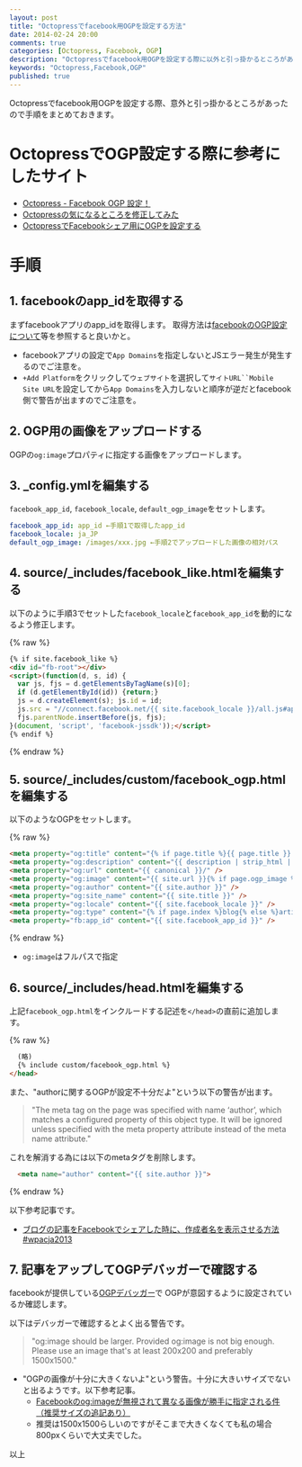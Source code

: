```yaml
---
layout: post
title: "Octopressでfacebook用OGPを設定する方法"
date: 2014-02-24 20:00
comments: true
categories: [Octopress, Facebook, OGP]
description: "Octopressでfacebook用OGPを設定する際に以外と引っ掛かるところがあったので共有します。"
keywords: "Octopress,Facebook,OGP"
published: true
---
```


Octopressでfacebook用OGPを設定する際、意外と引っ掛かるところがあったので手順をまとめておきます。

# OctopressでOGP設定する際に参考にしたサイト
* [Octopress - Facebook OGP 設定！](http://www.mk-mode.com/octopress/2012/12/31/octopress-facebook-ogp/)
* [Octopressの気になるところを修正してみた](http://www.sankitch.me/blog/2012/05/09/octopress-customize/)
* [OctopressでFacebookシェア用にOGPを設定する](http://morizyun.github.io/blog/octopress-facebook-ogp-upgrade/)

# 手順

## 1. facebookのapp_idを取得する
まずfacebookアプリのapp_idを取得します。
取得方法は[facebookのOGP設定について](http://www.issun.com/blog/ogp/)等を参照すると良いかと。

* facebookアプリの設定で`App Domains`を指定しないとJSエラー発生が発生するのでご注意を。
* `+Add Platform`をクリックして`ウェブサイト`を選択して`サイトURL``Mobile Site URL`を設定してから`App Domains`を入力しないと順序が逆だとfacebook側で警告が出ますのでご注意を。

## 2. OGP用の画像をアップロードする
OGPの`og:image`プロパティに指定する画像をアップロードします。

## 3. _config.ymlを編集する
`facebook_app_id`, `facebook_locale`, `default_ogp_image`をセットします。

``` yaml _config.yml
facebook_app_id: app_id ←手順1で取得したapp_id
facebook_locale: ja_JP
default_ogp_image: /images/xxx.jpg ←手順2でアップロードした画像の相対パス
```

## 4. source/_includes/facebook_like.htmlを編集する
以下のように手順3でセットした`facebook_locale`と`facebook_app_id`を動的になるよう修正します。

{% raw %}
``` html source/_includes/facebook_like.html
{% if site.facebook_like %}
<div id="fb-root"></div>
<script>(function(d, s, id) {
  var js, fjs = d.getElementsByTagName(s)[0];
  if (d.getElementById(id)) {return;}
  js = d.createElement(s); js.id = id;
  js.src = "//connect.facebook.net/{{ site.facebook_locale }}/all.js#appId={{ site.facebook_app_id }}&xfbml=1";
  fjs.parentNode.insertBefore(js, fjs);
}(document, 'script', 'facebook-jssdk'));</script>
{% endif %}
```
{% endraw %}

## 5. source/_includes/custom/facebook_ogp.htmlを編集する
以下のようなOGPをセットします。

{% raw %}
``` html source/_includes/custom/facebook_ogp.html
<meta property="og:title" content="{% if page.title %}{{ page.title }} - {% endif %}{{ site.title }}" />
<meta property="og:description" content="{{ description | strip_html | condense_spaces | truncate:150 }}" />
<meta property="og:url" content="{{ canonical }}/" />
<meta property="og:image" content="{{ site.url }}{% if page.ogp_image %}{{ page.ogp_image }}{% else %}{{ site.default_ogp_image }}{% endif %}" />
<meta property="og:author" content="{{ site.author }}" />
<meta property="og:site_name" content="{{ site.title }}" />
<meta property="og:locale" content="{{ site.facebook_locale }}" />
<meta property="og:type" content="{% if page.index %}blog{% else %}article{% endif %}" />
<meta property="fb:app_id" content="{{ site.facebook_app_id }}" />
```
{% endraw %}

* `og:image`はフルパスで指定

## 6. source/_includes/head.htmlを編集する
上記`facebook_ogp.html`をインクルードする記述を`</head>`の直前に追加します。

{% raw %}
``` html source/_includes/head.html
  (略)
  {% include custom/facebook_ogp.html %}
</head>
```

また、"authorに関するOGPが設定不十分だよ"という以下の警告が出ます。

> "The meta tag on the page was specified with name ‘author’, which matches a configured property of this object type. It will be ignored unless specified with the meta property attribute instead of the meta name attribute."

これを解消する為には以下のmetaタグを削除します。

``` html source/_includes/head.html
  <meta name="author" content="{{ site.author }}">
```
{% endraw %}

以下参考記事です。

* [ブログの記事をFacebookでシェアした時に、作成者名を表示させる方法 #wpacja2013](http://mekemoke.jp/2013/12/1319.html)

## 7. 記事をアップしてOGPデバッガーで確認する
facebookが提供している[OGPデバッガー](https://developers.facebook.com/tools/debug)で
OGPが意図するように設定されているか確認します。

以下はデバッガーで確認するとよく出る警告です。

> "og:image should be larger. Provided og:image is not big enough. Please use an image that's at least 200x200 and preferably 1500x1500."

* "OGPの画像が十分に大きくないよ"という警告。十分に大きいサイズでないと出るようです。以下参考記事。
  - [Facebookのog:imageが無視されて異なる画像が勝手に指定される件（推奨サイズの追記あり）](http://ore.hatenablog.jp/entry/2013/02/24/185923)
  - 推奨は1500x1500らしいのですがそこまで大きくなくても私の場合800pxくらいで大丈夫でした。


以上
